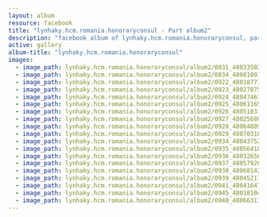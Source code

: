 ```yaml
---
layout: album
resource: facebook
title: "lynhaky.hcm.romania.honoraryconsul - Part album2"
description: "facebook album of lynhaky.hcm.romania.honoraryconsul, part album2."
active: gallery
album-title: "lynhaky.hcm.romania.honoraryconsul"
images:
  - image_path: lynhaky.hcm.romania.honoraryconsul/album2/0831_480335021_1170908347726457_2104015724875927090_n.jpg
  - image_path: lynhaky.hcm.romania.honoraryconsul/album2/0834_480810014_1170907081059917_1629382312173711205_n.jpg
  - image_path: lynhaky.hcm.romania.honoraryconsul/album2/0922_480187773_1169480044535954_7550609218170792040_n.jpg
  - image_path: lynhaky.hcm.romania.honoraryconsul/album2/0923_480278750_1169480041202621_1355147271485546289_n.jpg
  - image_path: lynhaky.hcm.romania.honoraryconsul/album2/0924_480474631_1169480007869291_8708114005299528726_n.jpg
  - image_path: lynhaky.hcm.romania.honoraryconsul/album2/0925_480611657_1169479611202664_2525402279821577872_n.jpg
  - image_path: lynhaky.hcm.romania.honoraryconsul/album2/0926_480518315_1169480027869289_3470021740893232261_n.jpg
  - image_path: lynhaky.hcm.romania.honoraryconsul/album2/0927_480256800_1169480034535955_7480611186200313287_n.jpg
  - image_path: lynhaky.hcm.romania.honoraryconsul/album2/0928_480640892_1169479614535997_6740835408414752288_n.jpg
  - image_path: lynhaky.hcm.romania.honoraryconsul/album2/0929_480703101_1169477247869567_2922049707944880605_n.jpg
  - image_path: lynhaky.hcm.romania.honoraryconsul/album2/0934_480437524_1169477301202895_6190815262618108913_n.jpg
  - image_path: lynhaky.hcm.romania.honoraryconsul/album2/0935_480564182_1169475811203044_4392204747668343938_n.jpg
  - image_path: lynhaky.hcm.romania.honoraryconsul/album2/0936_480326563_1169475964536362_5869713864746662745_n.jpg
  - image_path: lynhaky.hcm.romania.honoraryconsul/album2/0937_480579267_1169476251203000_2004373733864084968_n.jpg
  - image_path: lynhaky.hcm.romania.honoraryconsul/album2/0938_480681420_1169475944536364_5587197403388089553_n.jpg
  - image_path: lynhaky.hcm.romania.honoraryconsul/album2/0939_480452172_1169476297869662_3642508656409907371_n.jpg
  - image_path: lynhaky.hcm.romania.honoraryconsul/album2/0941_480416471_1169476277869664_2569256576565988333_n.jpg
  - image_path: lynhaky.hcm.romania.honoraryconsul/album2/0945_480181044_1169475871203038_6551589073393319498_n.jpg
  - image_path: lynhaky.hcm.romania.honoraryconsul/album2/0948_480663179_1169476011203024_4970241081573371608_n.jpg
---
```


